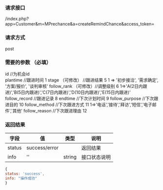 ### **请求接口**
/index.php?app=Customer&m=MPrechance&a=createRemindChance&access_token=


### **请求方式**
post


### **需要的参数** （必填）
id                                 //为机会id    
plantime                          //跟进时间       1
stage                   （可修改） //跟进结果       5        1 => '初步接洽', '需求确定', '方案/报价', '谈判审核'
follow_rank             （可修改）//调整级别        6    1=>'A(2日内跟进)','B(5日内跟进)','C(7日内跟进)','D(10日内跟进)','E(15日内跟进)'
follow_record                     //跟进记录       8
endtime                          //下次计划时间     9
follow_purpose                   //下次跟进目的       10
follow_method                   //下次跟进方式       11    1=>'电话','接待','拜访','短信','电子邮件','其他'
follow_reason                    //下次跟进理由       12

       

### **返回结果**
|字段       |值             |类型    |说明           |
| --------- |--------      |--------|--------       |
|status     |success/error  ||返回结果         |
|info       | '' | string | 接口状态说明  |


``` javascript
{
status: 'success',
info: "操作成功"
}
